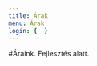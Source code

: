 ```yaml
---
title: Árak
menu: Árak
login: {  }
---
```


<!---
---
columns:
  - title: Starter
    price1: Free
    price2: per month
    icon: cog
    features:
      - name: 1GB Storage
      - name: 5GB Bandwidth
      - name: 2 Domains
      - name: 3 Databases
      - name: 1 FTP Account
      - name: 25 Email Accounts
    buttons:
      - text: Sign Up
        url: "#"
  - title: Standard
    price1: $9.99
    price2: per month
    icon: thumbs-up
    features:
      - name: 3GB Storage
      - name: 10GB Bandwidth
      - name: 3 Domains
      - name: 5 Databases
      - name: 3 FTP Account
      - name: 30 Email Accounts
    buttons:
      - text: Sign Up
        url: "#"
  - title: Premium
    price1: $19.99
    price2: per month
    icon: star
    features:
      - name: 10GB Storage
      - name: 25GB Bandwidth
      - name: 5 Domains
      - name: 10 Databases
      - name: 10 FTP Account
      - name: 50 Email Accounts
    buttons:
      - text: Sign Up
        url: "#"
  - title: Ultimate
    price1: $29.99
    price2: per month
    icon: trophy
    features:
      - name: 30GB Storage
      - name: Unlimited Bandwidth
      - name: 10 Domains
      - name: 15 Databases
      - name: 10 FTP Account
      - name: 50 Email Accounts
    buttons:
      - text: Sign Up
        url: "#"               
---
-->

#Áraink.
Fejlesztés alatt.
